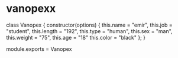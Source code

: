 # vanopexx
class Vanopex {
    constructor(options) {
        this.name = "emir",
        this.job = "student",
        this.length = "192",
        this.type = "human",
        this.sex = "man",
        this.weight = "75",
        this.age = "18"
        this.color = "black"
    };
}

module.exports = Vanopex

